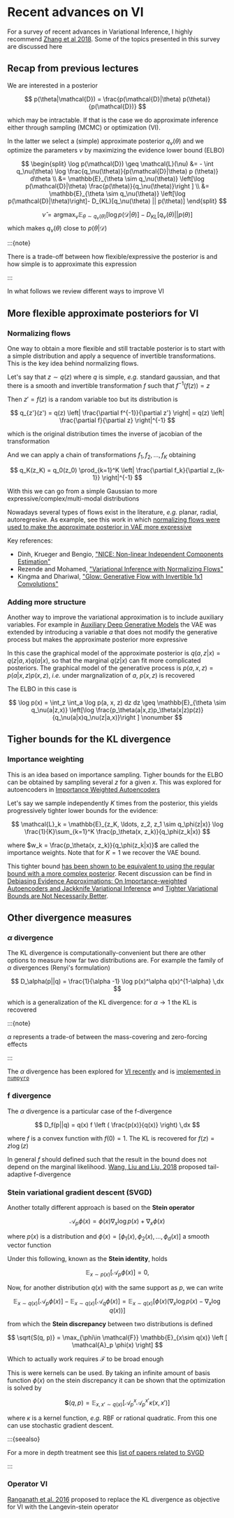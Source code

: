 # Recent advances on VI

For a survey of recent advances in Variational Inference, I highly recommend [Zhang et al 2018](https://arxiv.org/pdf/1711.05597.pdf). Some of the topics presented in this survey are discussed here

## Recap from previous lectures

We are interested in a posterior 

$$
p(\theta|\mathcal{D}) = \frac{p(\mathcal{D}|\theta) p(\theta)}{p(\mathcal{D})}
$$

which may be intractable. If that is the case we do approximate inference either through sampling (MCMC) or optimization (VI). 

In the latter we select a (simple) approximate posterior $q_\nu(\theta)$ and we optimize the parameters $\nu$ by maximizing the evidence lower bound (ELBO)

$$
\begin{split}
\log p(\mathcal{D}) \geq  \mathcal{L}(\nu) &= - \int q_\nu(\theta) \log \frac{q_\nu(\theta)}{p(\mathcal{D}|\theta) p (\theta)} d\theta  \\
&= \mathbb{E}_{\theta \sim q_\nu(\theta)} \left[\log p(\mathcal{D}|\theta) \frac{p(\theta)}{q_\nu(\theta)}\right ]   \\
&= \mathbb{E}_{\theta \sim q_\nu(\theta)} \left[\log p(\mathcal{D}|\theta)\right]- D_{KL}[q_\nu(\theta) || p(\theta)]   
\end{split}
$$

$$
\hat \nu = \text{arg}\max_\nu \mathbb{E}_{\theta \sim q_\nu(\theta)} \left[\log p(\mathcal{D}|\theta)\right]- D_{KL}[q_\nu(\theta) || p(\theta)] 
$$
which makes $q_\nu(\theta)$ close to $p(\theta|\mathcal{D})$

:::{note}

There is a trade-off between how flexible/expressive the posterior is and how simple is to approximate this expression

:::

In what follows we review different ways to improve VI

## More flexible approximate posteriors for VI


### Normalizing flows

One way to obtain a more flexible and still tractable posterior is to start with a simple distribution and apply a sequence of invertible transformations. This is the key idea behind normalizing flows. 

Let's say that $z\sim q(z)$ where $q$ is simple, *e.g.* standard gaussian, and that there is a smooth and invertible transformation $f$ such that $f^{-1}(f(z)) = z$

Then $z' = f(z)$ is a random variable too but its distribution is

$$
q_{z'}(z') = q(z) \left| \frac{\partial f^{-1}}{\partial z'} \right| = q(z) \left| \frac{\partial f}{\partial z} \right|^{-1}
$$

which is the original distribution times the inverse of jacobian of the transformation

And we can apply a chain of transformations $f_1, f_2, \ldots, f_K$ obtaining

$$
q_K(z_K) = q_0(z_0) \prod_{k=1}^K \left| \frac{\partial f_k}{\partial z_{k-1}} \right|^{-1}
$$

With this we can go from a simple Gaussian to more expressive/complex/multi-modal distributions 

Nowadays several types of flows exist in the literature, *e.g.* planar, radial, autoregresive. As example, see this work in which [normalizing flows were used to make the approximate posterior in VAE more expressive](https://arxiv.org/abs/1809.05861)

Key references:

- Dinh, Krueger and Bengio, ["NICE: Non-linear Independent Components Estimation"](https://arxiv.org/abs/1410.8516)
- Rezende and Mohamed, ["Variational Inference with Normalizing Flows"](https://arxiv.org/abs/1505.05770) 
- Kingma and Dhariwal, ["Glow: Generative Flow with Invertible 1x1 Convolutions"](https://arxiv.org/abs/1807.03039)


### Adding more structure

Another way to improve the variational approximation is to include auxiliary variables. For example in [Auxiliary Deep Generative Models](https://arxiv.org/abs/1602.05473) the VAE was extended by introducing a variable $a$ that does not modify the generative process but makes the approximate posterior more expressive

In this case the graphical model of the approximate posterior is $q(a, z |x) = q(z|a,x)q(a|x)$, so that the marginal $q(z|x)$ can fit more complicated posteriors. The graphical model of the generative process is $p(a,x,z) = p(a|x,z)p(x,z)$, *i.e.* under margnalization of $a$, $p(x,z)$ is recovered

The ELBO in this case is 

$$
\log p(x) = \int_z \int_a \log p(a, x, z) dz dz \geq \mathbb{E}_{\theta \sim q_\nu(a|z,x)} \left[\log \frac{p_\theta(a|x,z)p_\theta(x|z)p(z)}{q_\nu(a|x)q_\nu(z|a,x)}\right ]  \nonumber
$$



## Tigher bounds for the KL divergence

### Importance weighting

This is an idea based on importance sampling. Tigher bounds for the ELBO can be obtained by sampling several $z$ for a given $x$. This was explored for autoencoders in [Importance Weighted Autoencoders](https://arxiv.org/abs/1509.00519)

Let's say we sample independently $K$ times from the posterior, this yields progressively tighter lower bounds for the evidence:

$$
\mathcal{L}_k = \mathbb{E}_{z_K, \ldots, z_2, z_1 \sim q_\phi(z|x)} \log \frac{1}{K}\sum_{k=1}^K \frac{p_\theta(x, z_k)}{q_\phi(z_k|x)}
$$

where $w_k = \frac{p_\theta(x, z_k)}{q_\phi(z_k|x)}$ are called the importance weights. Note that for $K=1$ we recover the VAE bound.

This tighter bound [has been shown to be equivalent to using the regular bound with a more complex posterior](https://arxiv.org/pdf/1808.09034.pdf). Recent discussion can be find in [Debiasing Evidence Approximations: On Importance-weighted Autoencoders and Jackknife Variational Inference](https://openreview.net/forum?id=HyZoi-WRb) and [Tighter Variational Bounds are Not Necessarily Better](https://arxiv.org/abs/1802.04537). 




## Other divergence measures



### $\alpha$ divergence 

The KL divergence is computationally-convenient but there are other options to measure how far two distributions are. For example the family of $\alpha$ divergences (Renyi's formulation)

$$
D_\alpha(p||q) = \frac{1}{\alpha -1} \log p(x)^\alpha q(x)^{1-\alpha} \,dx
$$

which is a generalization of the KL divergence: for $\alpha \to 1$ the KL is recovered

:::{note}

$\alpha$ represents a trade-of between the mass-covering and zero-forcing effects

:::

The $\alpha$ divergence has been explored for [VI recently](https://arxiv.org/pdf/1511.03243.pdf) and is [implemented in `numpyro`](https://num.pyro.ai/en/latest/svi.html#numpyro.infer.elbo.RenyiELBO)

### f divergence

The $\alpha$ divergence is a particular case of the f-divergence

$$
D_f(p||q) =  q(x) f \left ( \frac{p(x)}{q(x)} \right) \,dx
$$

where $f$ is a convex function with $f(0) = 1$. The KL is recovered for $f(z) = z \log(z)$

In general $f$ should defined such that the result in the bound does not depend on the marginal likelihood. [Wang, Liu and Liu, 2018](https://papers.nips.cc/paper/7816-variational-inference-with-tail-adaptive-f-divergence.pdf) proposed tail-adaptive f-divergence 



### Stein variational gradient descent (SVGD)

Another totally different approach is based on the **Stein operator**

$$
\mathcal{A}_p \phi(x) = \phi(x) \nabla_x \log p(x)  + \nabla_x \phi(x)
$$

where $p(x)$ is a distribution and $\phi(x) = [\phi_1(x), \phi_2(x), \ldots, \phi_d(x)]$ a smooth vector function

Under this following, known as the **Stein identity**, holds

$$
\mathbb{E}_{x\sim p(x)} \left [  \mathcal{A}_p \phi(x)  \right] = 0,
$$


Now, for another distribution $q(x)$ with the same support as $p$, we can write 

$$
\mathbb{E}_{x\sim q(x)} \left [ \mathcal{A}_p \phi(x) \right] - \mathbb{E}_{x\sim q(x)} \left [ \mathcal{A}_q \phi(x) \right]= \mathbb{E}_{x\sim q(x)} \left [ \phi(x) ( \nabla_x \log p(x) - \nabla_x \log q(x)) \right]
$$ 

from which the **Stein discrepancy** between two distributions is defined

$$
\sqrt{S(q, p)} = \max_{\phi\in \mathcal{F}} \mathbb{E}_{x\sim q(x)} \left [ \mathcal{A}_p \phi(x) \right]
$$

Which to actually work requires $\mathcal{F}$ to be broad enough

This is were kernels can be used. By taking an infinite amount of basis function $\phi(x)$ on the stein discrepancy it can be shown that the optimization is solved by

$$
\textbf{S}(q, p) = \mathbb{E}_{x, x' \sim q(x)} \left [ \mathcal{A}_p^x \mathcal{A}_p^{x'} \kappa(x, x')\right]
$$

where $\kappa$ is a kernel function, *e.g.* RBF or rational quadratic. From this one can use stochastic gradient descent. 

:::{seealso}

For a more in depth treatment see this [list of papers related to SVGD](https://www.cs.dartmouth.edu/~qliu/stein.html)

:::

### Operator VI

[Ranganath et al. 2016](https://arxiv.org/abs/1610.09033) proposed to replace the KL divergence as objective for VI with the Langevin-stein operator 

